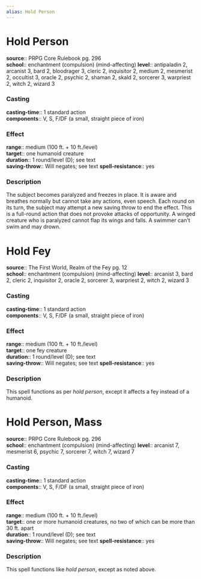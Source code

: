 ```yaml
---
alias: Hold Person
---
```


# Hold Person 

**source**:: PRPG Core Rulebook pg. 296  
**school**:: enchantment (compulsion) (mind-affecting)
**level**:: antipaladin 2, arcanist 3, bard 2, bloodrager 3, cleric 2, inquisitor 2, medium 2, mesmerist 2, occultist 3, oracle 2, psychic 2, shaman 2, skald 2, sorcerer 3, warpriest 2, witch 2, wizard 3

### Casting 

**casting-time**:: 1 standard action  
**components**:: V, S, F/DF (a small, straight piece of iron)

### Effect 

**range**:: medium (100 ft. + 10 ft./level)  
**target**:: one humanoid creature  
**duration**:: 1 round/level (D); see text  
**saving-throw**:: Will negates; see text
**spell-resistance**:: yes

### Description 

The subject becomes paralyzed and freezes in place. It is aware and breathes normally but cannot take any actions, even speech. Each round on its turn, the subject may attempt a new saving throw to end the effect. This is a full-round action that does not provoke attacks of opportunity. A winged creature who is paralyzed cannot flap its wings and falls. A swimmer can't swim and may drown.

# Hold Fey 

**source**:: The First World, Realm of the Fey pg. 12  
**school**:: enchantment (compulsion) (mind-affecting)
**level**:: arcanist 3, bard 2, cleric 2, inquisitor 2, oracle 2, sorcerer 3, warpriest 2, witch 2, wizard 3

### Casting 

**casting-time**:: 1 standard action  
**components**:: V, S, F/DF (a small, straight piece of iron)

### Effect 

**range**:: medium (100 ft. + 10 ft./level)  
**target**:: one fey creature  
**duration**:: 1 round/level (D); see text  
**saving-throw**:: Will negates; see text
**spell-resistance**:: yes

### Description 

This spell functions as per *hold person*, except it affects a fey instead of a humanoid.

# Hold Person, Mass 

**source**:: PRPG Core Rulebook pg. 296  
**school**:: enchantment (compulsion) (mind-affecting)
**level**:: arcanist 7, mesmerist 6, psychic 7, sorcerer 7, witch 7, wizard 7

### Casting 

**casting-time**:: 1 standard action  
**components**:: V, S, F/DF (a small, straight piece of iron)

### Effect 

**range**:: medium (100 ft. + 10 ft./level)  
**target**:: one or more humanoid creatures, no two of which can be more than 30 ft. apart  
**duration**:: 1 round/level (D); see text  
**saving-throw**:: Will negates; see text
**spell-resistance**:: yes

### Description 

This spell functions like *hold person*, except as noted above.
